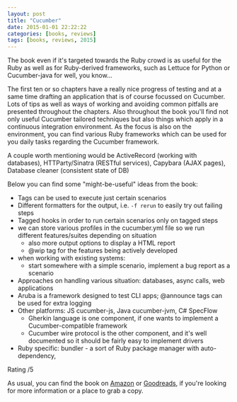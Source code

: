 ```yaml
---
layout: post
title: "Cucumber"
date: 2015-01-01 22:22:22
categories: [books, reviews]
tags: [books, reviews, 2015]
---
```

The book even if it's targeted towards the Ruby crowd is as useful for the Ruby as well as for Ruby-derived frameworks, such as Lettuce for Python or Cucumber-java for well, you know...

The first ten or so chapters have a really nice progress of testing and at a same time drafting an application that is of course focussed on Cucumber. Lots of tips as well as ways of working and avoiding common pitfalls are presented throughout the chapters.
Also throughout the book you'll find not only useful Cucumber tailored techniques but also things which apply in a continuous integration environment. As the focus is also on the environment, you can find various Ruby frameworks which can be used for you daily tasks regarding the Cucumber framework.

A couple worth mentioning would be ActiveRecord (working with databases), HTTParty/Sinatra (RESTful services), Capybara (AJAX pages), Database cleaner (consistent state of DB)

Below you can find some "might-be-useful" ideas from the book:
- Tags can be used to execute just certain scenarios
- Different formatters for the output, i.e. `-f rerun` to easily try out failing steps
- Tagged hooks in order to run certain scenarios only on tagged steps
- we can store various profiles in the cucumber.yml file so we run different features/suites depending on situation
    - also more output options to display a HTML report
    - @wip tag for the features being actively developed
- when working with existing systems:
    - start somewhere with a simple scenario, implement a bug report as a scenario
- Approaches on handling various situation: databases, async calls, web applications
- Aruba is a framework designed to test CLI apps; @announce tags can be used for extra logging
- Other platforms: JS cucumber-js, Java cucumber-jvm, C# SpecFlow
    - Gherkin language is one component, if one wants to implement a Cucumber-compatible framework
    - Cucumber wire protocol is the other component, and it's well documented so it should be fairly easy to implement drivers
- Ruby specific: bundler - a sort of Ruby package manager with auto-dependency, 

Rating /5

As usual, you can find the book on [Amazon] or [Goodreads], if you're looking for more information or a place to grab a copy.

[Amazon]: http://www.amazon.com/Cucumber-Book-Behaviour-Driven-Development-Programmers/dp/1934356808
[Goodreads]: https://www.goodreads.com/book/show/12409185-the-cucumber-book
